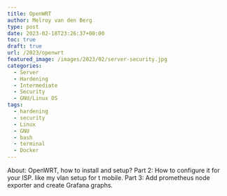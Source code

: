 ```yaml
---
title: OpenWRT
author: Melroy van den Berg
type: post
date: 2023-02-18T23:26:37+00:00
toc: true
draft: true
url: /2023/openwrt
featured_image: /images/2023/02/server-security.jpg
categories:
  - Server
  - Hardening
  - Intermediate
  - Security
  - GNU/Linux OS
tags:
  - hardening
  - security
  - Linux
  - GNU
  - bash
  - terminal
  - Docker
---
```


About: OpenWRT, how to install and setup?
Part 2: How to configure it for your ISP. like my vlan setup for t mobile.
Part 3: Add prometheus node exporter and create Grafana graphs.
